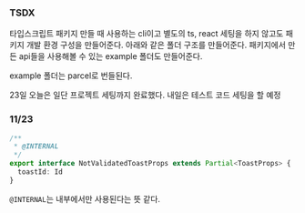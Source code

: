 ### TSDX

타입스크립트 패키지 만들 때 사용하는 cli이고 별도의 ts, react 세팅을 하지 않고도 패키지 개발 환경 구성을 만들어준다.
아래와 같은 폴더 구조를 만들어준다. 패키지에서 만든 api들을 사용해볼 수 있는 example 폴더도 만들어준다.

example 폴더는 parcel로 번들된다.

23일 오늘은 일단 프로젝트 세팅까지 완료했다. 내일은 테스트 코드 세팅을 할 예정

### 11/23

```ts
/**
 * @INTERNAL
 */
export interface NotValidatedToastProps extends Partial<ToastProps> {
  toastId: Id
}
```

`@INTERNAL`는 내부에서만 사용된다는 뜻 같다.
